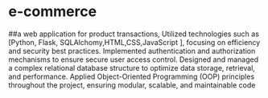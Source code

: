 ﻿# e-commerce
##a web application for product transactions, Utilized technologies such as [Python, Flask, SQLAlchomy,HTML,CSS,JavaScript ], focusing on efficiency and security best practices.
Implemented authentication and authorization mechanisms to ensure
secure user access control.
Designed and managed a complex relational database structure to
optimize data storage, retrieval, and performance.
Applied Object-Oriented Programming (OOP) principles throughout the
project, ensuring modular, scalable, and maintainable code
